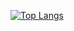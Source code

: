 
[![Top Langs](https://github-readme-stats.vercel.app/api/top-langs/?username=LinusLinusDev&layout=compact)](https://github.com/anuraghazra/github-readme-stats)


<!--
**LinusLinusDev/LinusLinusDev** is a ✨ _special_ ✨ repository because its `README.md` (this file) appears on your GitHub profile.

Here are some ideas to get you started:

- 🔭 I’m currently working on ...
- 🌱 I’m currently learning ...
- 👯 I’m looking to collaborate on ...
- 🤔 I’m looking for help with ...
- 💬 Ask me about ...
- 📫 How to reach me: ...
- 😄 Pronouns: ...
- ⚡ Fun fact: ...
-->
